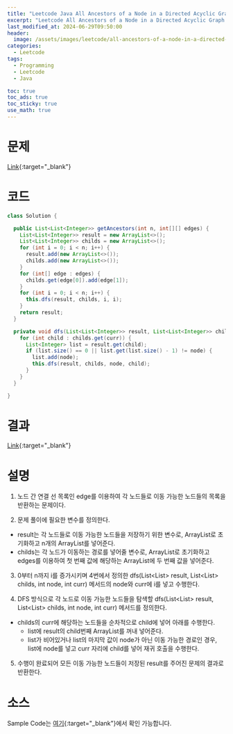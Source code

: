 ```yaml
---
title: "Leetcode Java All Ancestors of a Node in a Directed Acyclic Graph"
excerpt: "Leetcode All Ancestors of a Node in a Directed Acyclic Graph Java"
last_modified_at: 2024-06-29T09:50:00
header:
  image: /assets/images/leetcode/all-ancestors-of-a-node-in-a-directed-acyclic-graph.png
categories:
  - Leetcode
tags:
  - Programming
  - Leetcode
  - Java

toc: true
toc_ads: true
toc_sticky: true
use_math: true
---
```

# 문제
[Link](https://leetcode.com/problems/all-ancestors-of-a-node-in-a-directed-acyclic-graph/){:target="_blank"}

# 코드
```java
class Solution {

  public List<List<Integer>> getAncestors(int n, int[][] edges) {
    List<List<Integer>> result = new ArrayList<>();
    List<List<Integer>> childs = new ArrayList<>();
    for (int i = 0; i < n; i++) {
      result.add(new ArrayList<>());
      childs.add(new ArrayList<>());
    }
    for (int[] edge : edges) {
      childs.get(edge[0]).add(edge[1]);
    }
    for (int i = 0; i < n; i++) {
      this.dfs(result, childs, i, i);
    }
    return result;
  }

  private void dfs(List<List<Integer>> result, List<List<Integer>> childs, int node, int curr) {
    for (int child : childs.get(curr)) {
      List<Integer> list = result.get(child);
      if (list.size() == 0 || list.get(list.size() - 1) != node) {
        list.add(node);
        this.dfs(result, childs, node, child);
      }
    }
  }

}
```

# 결과
[Link](https://leetcode.com/problems/maximum-total-importance-of-roads/submissions/1303004475/){:target="_blank"}

# 설명
1. 노드 간 연결 선 목록인 edge를 이용하여 각 노드들로 이동 가능한 노드들의 목록을 반환하는 문제이다.

2. 문제 풀이에 필요한 변수를 정의한다.
- result는 각 노드들로 이동 가능한 노드들을 저장하기 위한 변수로, ArrayList로 초기화하고 n개의 ArrayList를 넣어준다.
- childs는 각 노드가 이동하는 경로를 넣어줄 변수로, ArrayList로 초기화하고 edges를 이용하여 첫 번째 값에 해당하는 ArrayList에 두 번째 값을 넣어준다.

3. 0부터 n까지 i를 증가시키며 4번에서 정의한 dfs(List<List<Integer>> result, List<List<Integer>> childs, int node, int curr) 메서드의 node와 curr에 i를 넣고 수행한다.

4. DFS 방식으로 각 노드로 이동 가능한 노드들을 탐색할 dfs(List<List<Integer>> result, List<List<Integer>> childs, int node, int curr) 메서드를 정의한다.
- childs의 curr에 해당하는 노드들을 순차적으로 child에 넣어 아래를 수행한다.
  - list에 result의 child번째 ArrayList를 꺼내 넣어준다.
  - list가 비어있거나 list의 마지막 값이 node가 아닌 이동 가능한 경로인 경우, list에 node를 넣고 curr 자리에 child를 넣어 재귀 호출을 수행한다.

5. 수행이 완료되어 모든 이동 가능한 노드들이 저장된 result를 주어진 문제의 결과로 반환한다.

# 소스
Sample Code는 [여기](https://github.com/GracefulSoul/leetcode/blob/master/src/main/java/gracefulsoul/problems/AllAncestorsOfANodeInADirectedAcyclicGraph.java){:target="_blank"}에서 확인 가능합니다.